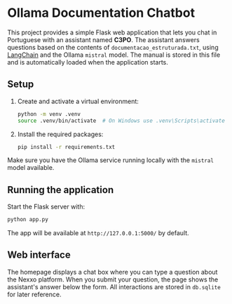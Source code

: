 # Ollama Documentation Chatbot

This project provides a simple Flask web application that lets you chat in Portuguese with an assistant named **C3PO**. The assistant answers questions based on the contents of `documentacao_estruturada.txt`, using [LangChain](https://python.langchain.com/) and the Ollama `mistral` model. The manual is stored in this file and is automatically loaded when the application starts.

## Setup

1. Create and activate a virtual environment:
   ```bash
   python -m venv .venv
   source .venv/bin/activate  # On Windows use .venv\Scripts\activate
   ```
2. Install the required packages:
   ```bash
   pip install -r requirements.txt
   ```

Make sure you have the Ollama service running locally with the `mistral` model available.

## Running the application

Start the Flask server with:
```bash
python app.py
```
The app will be available at `http://127.0.0.1:5000/` by default.

## Web interface

The homepage displays a chat box where you can type a question about the Nexxo platform. When you submit your question, the page shows the assistant's answer below the form. All interactions are stored in `db.sqlite` for later reference.
